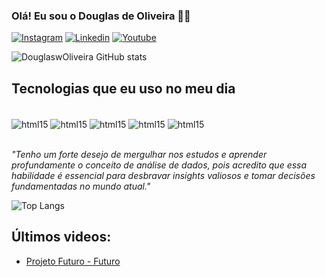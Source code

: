 ### Olá! Eu sou o Douglas de Oliveira 👋🏼

[![Instagram](https://img.shields.io/badge/Instagram-E4405F?style=for-the-badge&logo=instagram&logoColor=white)](0)
[![Linkedin](https://img.shields.io/badge/LinkedIn-0077B5?style=for-the-badge&logo=linkedin&logoColor=white)](https://www.linkedin.com/in/douglas-w-a-d-5568991bb/)
[![Youtube](https://img.shields.io/badge/YouTube-FF0000?style=for-the-badge&logo=youtube&logoColor=white)]()


![DouglaswOliveira GitHub stats](https://github-readme-stats.vercel.app/api?username=DouglaswOliveira&show_icons=true&theme=tokyonight)


## Tecnologias que eu uso no meu dia

<div style="display: inline_block"><br/>
    <img align="center" alt="html15" src="https://img.shields.io/badge/Python-14354C?style=for-the-badge&logo=python&logoColor=white"/>
    <img align="center" alt="html15" src="https://img.shields.io/badge/MySQL-00000F?style=for-the-badge&logo=mysql&logoColor=white"/>
    <img align="center" alt="html15" src="https://img.shields.io/badge/Google%20Analytics-E37400?style=for-the-badge&logo=google%20analytics&logoColor=white"/>  
    <img align="center" alt="html15" src="https://img.shields.io/badge/Django-092E20?style=for-the-badge&logo=django&logoColor=white"/>
    <img align="center" alt="html15" src="https://img.shields.io/badge/Tableau-E97627?style=for-the-badge&logo=Tableau&logoColor=white"/>
  

</div><br/>

_"Tenho um forte desejo de mergulhar nos estudos e aprender profundamente o conceito de análise de dados, pois acredito que essa habilidade é essencial para desbravar insights valiosos e tomar decisões fundamentadas no mundo atual."_


![Top Langs](https://github-readme-stats.vercel.app/api/top-langs/?username=DouglaswOliveira&layout=compact)

## Últimos videos:
- [Projeto Futuro - Futuro](https://www.youtube.com)




